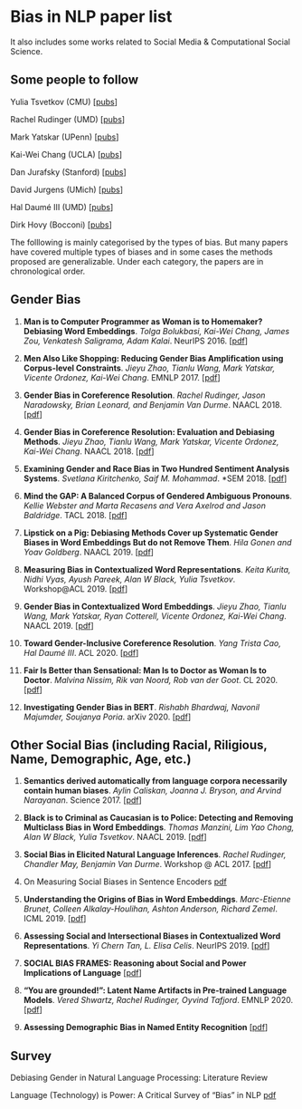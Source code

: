 # Bias in NLP paper list 

It also includes some works related to Social Media & Computational Social Science. 

## Some people to follow 

Yulia Tsvetkov (CMU) [[pubs](https://www.cs.cmu.edu/~ytsvetko/#publications)]

Rachel Rudinger (UMD) [[pubs](https://rudinger.github.io/publications.html)]

Mark Yatskar (UPenn) [[pubs](http://markyatskar.com/)]

Kai-Wei Chang (UCLA) [[pubs](http://web.cs.ucla.edu/~kwchang/publications_area/)]

Dan Jurafsky (Stanford) [[pubs](https://web.stanford.edu/~jurafsky/pubs.html)]

David Jurgens (UMich) [[pubs](https://jurgens.people.si.umich.edu/)]

Hal Daumé III (UMD) [[pubs](http://users.umiacs.umd.edu/~hal/publications.html)]

Dirk Hovy (Bocconi) [[pubs](https://dblp.org/pid/82/8159.html)]


The folllowing is mainly categorised by the types of bias. But many papers have covered multiple types of biases and in some cases the methods proposed are generalizable. Under each category, the papers are in chronological order.

## Gender Bias 

1. **Man is to Computer Programmer as Woman is to Homemaker? Debiasing Word Embeddings**. *Tolga Bolukbasi, Kai-Wei Chang, James Zou, Venkatesh Saligrama, Adam Kalai*. NeurIPS 2016. [[pdf](https://papers.nips.cc/paper/6228-man-is-to-computer-programmer-as-woman-is-to-homemaker-debiasing-word-embeddings.pdf)]

2. **Men Also Like Shopping: Reducing Gender Bias Amplification using Corpus-level Constraints**. *Jieyu Zhao, Tianlu Wang, Mark Yatskar, Vicente Ordonez, Kai-Wei Chang*. EMNLP 2017. [[pdf](https://arxiv.org/pdf/1707.09457.pdf)]

3. **Gender Bias in Coreference Resolution**. *Rachel Rudinger, Jason Naradowsky, Brian Leonard, and Benjamin Van Durme*. NAACL 2018.  [[pdf](https://arxiv.org/pdf/1804.09301.pdf)]

4. **Gender Bias in Coreference Resolution: Evaluation and Debiasing Methods**. *Jieyu Zhao, Tianlu Wang, Mark Yatskar, Vicente Ordonez, Kai-Wei Chang*. NAACL 2018. [[pdf](https://arxiv.org/pdf/1804.06876.pdf)]

5. **Examining Gender and Race Bias in Two Hundred Sentiment Analysis Systems**. *Svetlana Kiritchenko, Saif M. Mohammad*. \*SEM 2018. [[pdf](https://arxiv.org/pdf/1805.04508.pdf)]

6. **Mind the GAP: A Balanced Corpus of Gendered Ambiguous Pronouns**. *Kellie Webster and Marta Recasens and Vera Axelrod and Jason Baldridge*. TACL 2018. [[pdf](https://arxiv.org/pdf/1810.05201.pdf)]

7. **Lipstick on a Pig: Debiasing Methods Cover up Systematic Gender Biases in Word Embeddings But do not Remove Them**. *Hila Gonen and Yoav Goldberg*. NAACL 2019. [[pdf](https://arxiv.org/pdf/1903.03862.pdf)]

8. **Measuring Bias in Contextualized Word Representations**. *Keita Kurita, Nidhi Vyas, Ayush Pareek, Alan W Black, Yulia Tsvetkov*. Workshop@ACL 2019. [[pdf](https://arxiv.org/pdf/1906.07337.pdf)]

9. **Gender Bias in Contextualized Word Embeddings**. *Jieyu Zhao, Tianlu Wang, Mark Yatskar, Ryan Cotterell, Vicente Ordonez, Kai-Wei Chang*. NAACL 2019. [[pdf](https://arxiv.org/pdf/1904.03310.pdf)]

10. **Toward Gender-Inclusive Coreference Resolution**. *Yang Trista Cao, Hal Daumé III*. ACL 2020. [[pdf](https://www.aclweb.org/anthology/2020.acl-main.418.pdf)]

11. **Fair Is Better than Sensational: Man Is to Doctor as Woman Is to Doctor**. *Malvina Nissim, Rik van Noord, Rob van der Goot*. CL 2020. [[pdf](https://www.aclweb.org/anthology/2020.cl-2.7.pdf)]

12. **Investigating Gender Bias in BERT**. *Rishabh Bhardwaj, Navonil Majumder, Soujanya Poria*. arXiv 2020. [[pdf](https://arxiv.org/pdf/2009.05021.pdf)]


## Other Social Bias (including Racial, Riligious, Name, Demographic, Age, etc.)

1. **Semantics derived automatically from language corpora necessarily contain human biases**. *Aylin Caliskan, Joanna J. Bryson, and Arvind Narayanan*. Science 2017. [[pdf](https://arxiv.org/pdf/1608.07187.pdf)]

2. **Black is to Criminal as Caucasian is to Police: Detecting and Removing Multiclass Bias in Word Embeddings**. *Thomas Manzini, Lim Yao Chong, Alan W Black, Yulia Tsvetkov*. NAACL 2019. [[pdf](https://arxiv.org/pdf/1904.04047.pdf)]

3. **Social Bias in Elicited Natural Language Inferences**. *Rachel Rudinger, Chandler May, Benjamin Van Durme*. Workshop @ ACL 2017. [[pdf](http://www.ethicsinnlp.org/workshop/pdf/EthNLP09.pdf)]

4. On Measuring Social Biases in Sentence Encoders [pdf](https://arxiv.org/pdf/1903.10561.pdf)

5. **Understanding the Origins of Bias in Word Embeddings**. *Marc-Etienne Brunet, Colleen Alkalay-Houlihan, Ashton Anderson, Richard Zemel*. ICML 2019. [[pdf](https://arxiv.org/pdf/1810.03611.pdf)]

6. **Assessing Social and Intersectional Biases in Contextualized Word Representations**. *Yi Chern Tan, L. Elisa Celis*. NeurIPS 2019. [[pdf](https://arxiv.org/pdf/1911.01485.pdf)]

7. **SOCIAL BIAS FRAMES: Reasoning about Social and Power Implications of Language** [[pdf](https://arxiv.org/pdf/1911.03891.pdf)]

8. **“You are grounded!”: Latent Name Artifacts in Pre-trained Language Models**. *Vered Shwartz, Rachel Rudinger, Oyvind Tafjord*. EMNLP 2020. [[pdf](https://arxiv.org/pdf/2004.03012.pdf)]

9. **Assessing Demographic Bias in Named Entity Recognition** [[pdf](https://arxiv.org/pdf/2008.03415.pdf)]


## Survey 

Debiasing Gender in Natural Language Processing: Literature Review

Language (Technology) is Power: A Critical Survey of “Bias” in NLP [pdf](https://arxiv.org/pdf/2005.14050.pdf)

